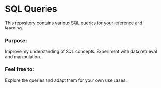 # SQL Queries

This repository contains various SQL queries for your reference and learning.

### Purpose:

Improve my understanding of SQL concepts.
Experiment with data retrieval and manipulation.

### Feel free to:

Explore the queries and adapt them for your own use cases.
